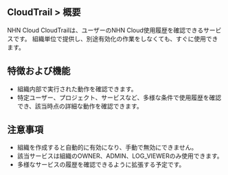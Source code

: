 ## CloudTrail > 概要

NHN Cloud CloudTrailは、ユーザーのNHN Cloud使用履歴を確認できるサービスです。
組織単位で提供し、別途有効化の作業をしなくても、すぐに使用できます。

## 特徴および機能
* 組織内部で実行された動作を確認できます。
* 特定ユーザー、プロジェクト、サービスなど、多様な条件で使用履歴を確認でき、該当時点の詳細な動作を確認できます。

## 注意事項
* 組織を作成すると自動的に有効になり、手動で無効にできません。
* 該当サービスは組織のOWNER、ADMIN、LOG_VIEWERのみ使用できます。
* 多様なサービスの履歴を確認できるように拡張する予定です。